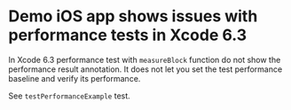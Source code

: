 # Demo iOS app shows issues with performance tests in Xcode 6.3

In Xcode 6.3 performance test with `measureBlock` function do not show the performance result annotation.
It does not let you set the test performance baseline and verify its performance.

See `testPerformanceExample` test.
